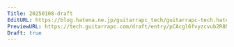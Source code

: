 ```yaml
---
Title: 20250108-draft
EditURL: https://blog.hatena.ne.jp/guitarrapc_tech/guitarrapc-tech.hatenablog.com/atom/entry/6802418398318544161
PreviewURL: https://tech.guitarrapc.com/draft/entry/pCAcgl6fvyzcvub2R8NcR9Chxuc
Draft: true
---
```


